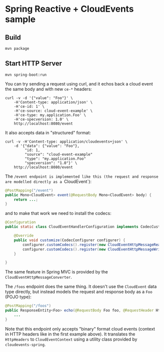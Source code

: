 # Spring Reactive + CloudEvents sample

## Build

```shell
mvn package
```

## Start HTTP Server

```shell
mvn spring-boot:run
```

You can try sending a request using curl, and it echos back a cloud event the same body and with new `ce-*` headers:

```shell
curl -v -d '{"value": "Foo"}' \
    -H'Content-type: application/json' \
    -H'ce-id: 1' \
    -H'ce-source: cloud-event-example' \
    -H'ce-type: my.application.Foo' \
    -H'ce-specversion: 1.0' \
    http://localhost:8080/event
```

It also accepts data in "structured" format:

```shell
curl -v -H'Content-type: application/cloudevents+json' \
    -d '{"data": {"value": "Foo"},
         "id: 1,
         "source": "cloud-event-example"
         "type": "my.application.Foo"
         "specversion": "1.0"}' \
    http://localhost:8080/event
```

The `/event endpoint is implemented like this (the request and response are modelled directly as a `CloudEvent`):

```java
@PostMapping("/event")
public Mono<CloudEvent> event(@RequestBody Mono<CloudEvent> body) {
	return ...;
}
```

and to make that work we need to install the codecs:

```java
@Configuration
public static class CloudEventHandlerConfiguration implements CodecCustomizer {

	@Override
	public void customize(CodecConfigurer configurer) {
		configurer.customCodecs().register(new CloudEventHttpMessageReader());
		configurer.customCodecs().register(new CloudEventHttpMessageWriter());
	}

}
```

The same feature in Spring MVC is provided by the `CloudEventHttpMessageConverter`.


The `/foos` endpoint does the same thing. It doesn't use the `CloudEvent` data type directly, but instead models the request and response body as a `Foo` (POJO type):

```java
@PostMapping("/foos")
public ResponseEntity<Foo> echo(@RequestBody Foo foo, @RequestHeader HttpHeaders headers) {
	...
}
```

Note that this endpoint only accepts "binary" format cloud events (context in HTTP headers like in the first example above). It translates the `HttpHeaders` to `CloudEventContext` using a utility class provided by `cloudevents-spring`.
